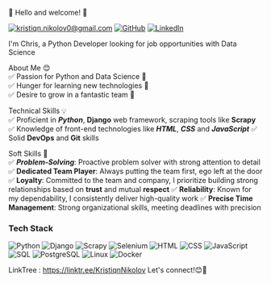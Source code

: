 👋 Hello and welcome! 👋  

[![kristiqn.nikolov0@gmail.com](https://img.shields.io/badge/kristiqn.nikolov0@gmail.com-D14836?style=flat&logo=gmail&logoColor=white)](kristiqn.nikolov0@gmail.com)
[![GitHub](https://img.shields.io/badge/GitHub-181717?style=flat&logo=github&logoColor=white)](https://github.com/kristiqnnikolov)
[![LinkedIn](https://img.shields.io/badge/LinkedIn-0077B5?style=flat&logo=linkedin&logoColor=white)](https://www.linkedin.com/in/christiyan-nikolov-8b8413290/)

I'm Chris, a Python Developer looking for job opportunities with Data Science

About Me 😊  
✅ Passion for Python and Data Science 🐍  
✅ Hunger for learning new technologies 🚀  
✅ Desire to grow in a fantastic team 🤝  

Technical Skills 💡  
✅ Proficient in **_Python_**, **__Django__** web framework, scraping tools like **__Scrapy__**
✅ Knowledge of front-end technologies like **_HTML_**, **_CSS_** and **_JavaScript_**
✅ Solid **__DevOps__** and **__Git__** skills

Soft Skills 🌟  
✅ **_Problem-Solving_**: Proactive problem solver with strong attention to detail
✅ **Dedicated Team Player**: Always putting the team first, ego left at the door
✅ **Loyalty**: Committed to the team and company, I prioritize building strong relationships based on **__trust__** and mutual **__respect__**
✅ **Reliability**: Known for my dependability, I consistently deliver high-quality work
✅ **Precise Time Management**: Strong organizational skills, meeting deadlines with precision

### Tech Stack
![Python](https://img.shields.io/badge/Python-3776AB?style=for-the-badge&logo=python&logoColor=white)
![Django](https://img.shields.io/badge/Django-092E20?style=for-the-badge&logo=django&logoColor=white)
![Scrapy](https://img.shields.io/badge/Scrapy-444444?style=for-the-badge&logo=scrapy&logoColor=green)
![Selenium](https://img.shields.io/badge/Selenium-092E20?style=for-the-badge&logo=Selenium&logoColor=white)
![HTML](https://img.shields.io/badge/HTML-E34F26?style=for-the-badge&logo=html5&logoColor=white)
![CSS](https://img.shields.io/badge/CSS-1572B6?style=for-the-badge&logo=css3&logoColor=white)
![JavaScript](https://img.shields.io/badge/JavaScript-F7DF1E?style=for-the-badge&logo=javascript&logoColor=black)
![SQL](https://img.shields.io/badge/SQL-003B57?style=for-the-badge&logo=database&logoColor=white)
![PostgreSQL](https://img.shields.io/badge/PostgreSQL-336791?style=for-the-badge&logo=postgresql&logoColor=white)
![Linux](https://img.shields.io/badge/Linux-FCC624?style=for-the-badge&logo=linux&logoColor=black)
![Docker](https://img.shields.io/badge/Docker-2496ED?style=for-the-badge&logo=docker&logoColor=white)

LinkTree : https://linktr.ee/KristiqnNikolov
Let's connect!😊🤝
